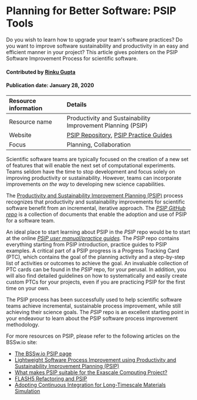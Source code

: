 <!-- # Digging Deeper into PSIP Software Process Improvement Methodology-->
# Planning for Better Software: PSIP Tools
<!-- deck text start --> 
Do you wish to learn how to upgrade your team's software practices? Do you want to improve software sustainability and productivity in an easy and efficient manner in your project? This article gives pointers on the PSIP Software Improvement Process for scientific software.
<!-- deck text end --> 

#### Contributed by [Rinku Gupta](http://github.com/rinkug)
#### Publication date: January 28, 2020

Resource information | Details 
:--- | :--- 
Resource name | Productivity and Sustainability Improvement Planning (PSIP)
Website | [PSIP Repository](https://github.com/bssw-psip), [PSIP Practice Guides](https://github.com/bssw-psip/practice-guides/blob/master/README.md)
Focus | Planning, Collaboration

Scientific software teams are typically focused on the creation of a new set of features that will enable the next set of computational experiments.  Teams seldom have the time to stop development and focus solely on improving productivity or sustainability.  However, teams can incorporate improvements *on the way* to developing new science capabilities.

The [Productivity and Sustainability Improvement Planning (PSIP)](https://bssw.io/psip) process recognizes that productivity and sustainability improvements for scientific software benefit from an incremental, iterative approach.  The *[PSIP GitHub repo](https://github.com/bssw-psip)* is a collection of documents that enable the adoption and use of PSIP for a software team.  

An ideal place to start learning about PSIP in the *PSIP* repo would be to start at the online *[PSIP user manual/practice guides](https://github.com/bssw-psip/practice-guides/blob/master/README.md)*. The *PSIP* repo contains everything starting from PSIP introduction, practice guides to PSIP examples. A critical part of a PSIP progress is a Progress Tracking Card (PTC), which contains the goal of the planning activity and a step-by-step list of activities or outcomes to achieve the goal. An invaluable collection of PTC cards can be found in the *PSIP* repo, for your perusal. In addition, you will also find detailed guidelines on how to systematically and easily create custom PTCs for your projects, even if you are practicing PSIP for the first time on your own.

The PSIP process has been successfully used to help scientific software teams achieve incremental, sustainable process improvement, while still achieving their science goals. The *PSIP* repo is an excellent starting point in your endeavour to learn about the PSIP software process improvement methodology.


For more resources on PSIP, please refer to the following articles on the BSSw.io site:
- [The BSSw.io PSIP page](https://bssw.io/psip)
- [Lightweight Software Process Improvement using Productivity and Sustainability Improvement Planning (PSIP)](https://bssw.io/items/lightweight-software-process-improvement-using-productivity-and-sustainability-improvement-planning-psip)
- [What makes PSIP suitable for the Exascale Computing Project?](https://bssw.io/items/what-makes-psip-suitable-for-the-exascale-computing-project)
- [FLASH5 Refactoring and PSIP](https://bssw.io/blog_posts/flash5-refactoring-and-psip)
- [Adopting Continuous Integration for Long-Timescale Materials Simulation](https://bssw.io/blog_posts/adopting-continuous-integration-for-long-timescale-materials-simulation)



<!---
Publish: yes
Pinned: no
Categories: Planning, Collaboration
Topics: Software process improvement, Strategies for more effective teams 
Tags: website
Level: 2
Prerequisites: defaults
Aggregate: none

% LCM: temporarily drop 'requirements' topic in order to get poster screen shot
--->

